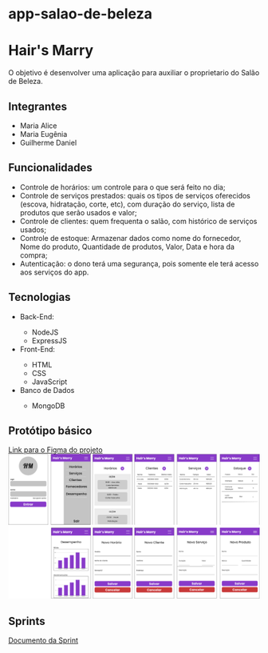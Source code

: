 # app-salao-de-beleza

<h1>Hair's Marry</h1>

<p>O objetivo é desenvolver uma aplicação para auxiliar o proprietario do Salão de Beleza.</p>

<h2>Integrantes</h2>
<ul>
  <li>Maria Alice</li>
  <li>Maria Eugênia</li>
  <li>Guilherme Daniel</li>
</ul>

<h2>Funcionalidades</h2>
<ul>
  <li>Controle de horários: um controle para o que será feito no dia;</li>
  <li>Controle de serviços prestados: quais os tipos de serviços oferecidos (escova, hidratação, corte, etc), com duração do serviço, lista de produtos que serão usados e valor;</li>
  <li>Controle de clientes: quem frequenta o salão, com histórico de serviços usados;</li>
  <li>Controle de estoque: Armazenar dados como nome do fornecedor, Nome do produto, Quantidade de produtos, Valor, Data e hora da compra;</li>
  <li>Autenticação: o dono terá uma segurança, pois somente ele terá acesso aos serviços do app.</li>
</ul>

<h2>Tecnologias</h2>
<ul>
  <li>Back-End:</li>
  <ul>
    <li>NodeJS</li>
    <li>ExpressJS</li>
  </ul>
  <li>Front-End:</li>
  <ul>
    <li>HTML</li>
    <li>CSS</li>
    <li>JavaScript</li>
  </ul>
  <li>Banco de Dados</li>
    <ul>
    <li>MongoDB</li>
  </ul>
</ul>

<h2>Protótipo básico</h2>
<a href="https://www.figma.com/file/YX1ojYIyeBqt49zjKozcQD/Design?node-id=2%3A64">Link para o Figma do projeto<a/>
<img src="https://raw.githubusercontent.com/MariaAlice00/app-salao-de-beleza/main/documentos/Clientes.png"/>

<h2>Sprints</h2>
  <a href="https://github.com/MariaAlice00/app-salao-de-beleza/blob/main/documentos/Review%20Sprint%20-%20Marry%20Hair's.docx">Documento da Sprint</a>
